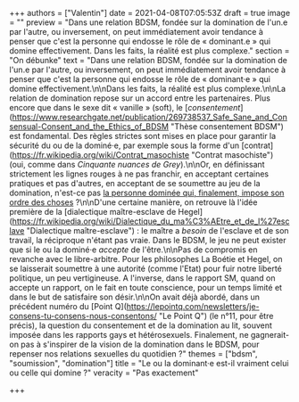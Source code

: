 +++
authors = ["Valentin"]
date = 2021-04-08T07:05:53Z
draft = true
image = ""
preview = "Dans une relation BDSM, fondée sur la domination de l'un.e par l'autre, ou inversement, on peut immédiatement avoir tendance à penser que c'est la personne qui endosse le rôle de « dominant.e » qui domine effectivement. Dans les faits, la réalité est plus complexe."
section = "On débunke"
text = "Dans une relation BDSM, fondée sur la domination de l'un.e par l'autre, ou inversement, on peut immédiatement avoir tendance à penser que c'est la personne qui endosse le rôle de « dominant·e » qui domine effectivement.\n\nDans les faits, la réalité est plus complexe.\n\nLa relation de domination repose sur un accord entre les partenaires. Plus encore que dans le sexe dit « vanille » (soft), le [_consentement_](https://www.researchgate.net/publication/269738537_Safe_Sane_and_Consensual-Consent_and_the_Ethics_of_BDSM \"Thèse consentement BDSM\") est fondamental. Des règles strictes sont mises en place pour garantir la sécurité du ou de la dominé·e, par exemple sous la forme d'un [contrat](https://fr.wikipedia.org/wiki/Contrat_masochiste \"Contrat masochiste\") (oui, comme dans _Cinquante nuances de Grey_).\n\nOr, en définissant strictement les lignes rouges à ne pas franchir, en acceptant certaines pratiques et pas d'autres, en acceptant de se soumettre au jeu de la domination, n'est-ce pas [la personne dominé](https://pokaa.fr/2018/10/05/le-bdsm-loin-des-cliches-raconte-par-un-strasbourgeois-bien-renseigne/)[e qui, finalement, impose son ordre des choses](https://pokaa.fr/2018/10/05/le-bdsm-loin-des-cliches-raconte-par-un-strasbourgeois-bien-renseigne/) ?\n\nD'une certaine manière, on retrouve là l'idée première de la [dialectique maître-esclave de Hegel](https://fr.wikipedia.org/wiki/Dialectique_du_ma%C3%AEtre_et_de_l%27esclave \"Dialectique maître-esclave\") : le maître a _besoin_ de l'esclave et de son travail, la réciproque n'étant pas vraie. Dans le BDSM, le jeu ne peut exister que si le ou la dominé·e _accepte_ de l'être.\n\nPas de compromis en revanche avec le libre-arbitre. Pour les philosophes La Boétie et Hegel, on se laisserait soumettre à une autorité (comme l'Etat) pour fuir notre liberté politique, un peu vertigineuse. A l'inverse, dans le rapport SM, quand on accepte un rapport, on le fait en toute conscience, pour un temps limité et dans le but de satisfaire son désir.\n\nOn avait déjà abordé, dans un précédent numéro du [Point Q](https://lepointq.com/newsletters/je-consens-tu-consens-nous-consentons/ \"Le Point Q\") (le n°11, pour être précis), la question du consentement et de la domination au lit, souvent imposée dans les rapports gays et hétérosexuels. Finalement, ne gagnerait-on pas à s'inspirer de la vision de la domination dans le BDSM, pour repenser nos relations sexuelles du quotidien ?"
themes = ["bdsm", "soumission", "domination"]
title = "Le ou la dominant·e est-il vraiment celui ou celle qui domine ?"
veracity = "Pas exactement"

+++
